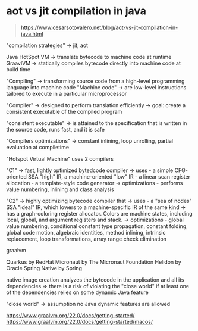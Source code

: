 # aot vs jit compilation in java

> https://www.cesarsotovalero.net/blog/aot-vs-jit-compilation-in-java.html

"compilation strategies" -> jit, aot

Java HotSpot VM -> translate bytecode to machine code at runtime
GraavlVM        -> statically compiles bytecode directly into machine code at build time


"Compiling"    -> transforming source code from a high-level programming language into machine code
"Machine code" -> are low-level instructions tailored to execute in a particular microprocessor

"Compiler"     -> designed to perform translation efficiently
               -> goal: create a consistent executable of the compiled program

"consistent executable" -> is attained to the specification that is written in the source code, runs fast, and it is safe

"Compilers optimizations" -> constant inlining, loop unrolling, partial evaluation at compiletime


"Hotspot Virtual Machine" uses 2 compilers

"C1"  -> fast, lightly optimized bytedcode compiler
      -> uses
        - a simple CFG-oriented SSA "high" IR, a machine-oriented "low" IR
        - a linear scan register allocation
        - a template-style code generator
      -> optimizations
        - performs value numbering, inlining and class analysis

"C2"  -> highly optimizing bytecode compiler that
      -> uses
        - a "sea of nodes" SSA "ideal" IR, which lowers to a machine-specific IR of the same kind
      -> has a graph-coloring register allocator. Colors are machine states, including local, global, and argument registers and stack.
      -> optimizations
        - global value numbering, conditional constant type propagation, constant folding, global code motion, algebraic identities, method inlining, intrinsic replacement, loop transformations, array range check elimination



graalvm

Quarkus         by RedHat
Micronaut       by The Micronaut Foundation
Helidon         by Oracle
Spring Native   by Spring

native image creation analyzes the bytecode in the application and all its dependencies
=> there is a risk of violating the "close world" if at least one of the dependencies relies on some dynamic Java feature

"close world" -> assumption no Java dynamic features are allowed





https://www.graalvm.org/22.0/docs/getting-started/
https://www.graalvm.org/22.0/docs/getting-started/macos/
